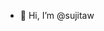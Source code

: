 - 👋 Hi, I’m @sujitaw



<!---
sujitaw/sujitaw is a ✨ special ✨ repository because its `README.md` (this file) appears on your GitHub profile.
You can click the Preview link to take a look at your changes.
--->
